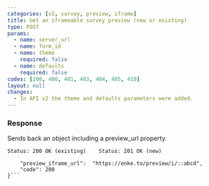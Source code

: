 ```yaml
---
categories: [v2, survey, preview, iframe]
title: Get an iframeable survey preview (new or existing)
type: POST
params: 
  - name: server_url 
  - name: form_id
  - name: theme
    required: false
  - name: defaults
    required: false
codes: [200, 400, 401, 403, 404, 405, 410]
layout: null
changes:
  - In API v2 the theme and defaults parameters were added.
---
```


### Response

Sends back an object including a preview_url property.

```Status: 200 OK (existing)    Status: 201 OK (new)```
```{
    "preview_iframe_url":  "https://enke.to/preview/i/::abcd",
    "code": 200
}```
